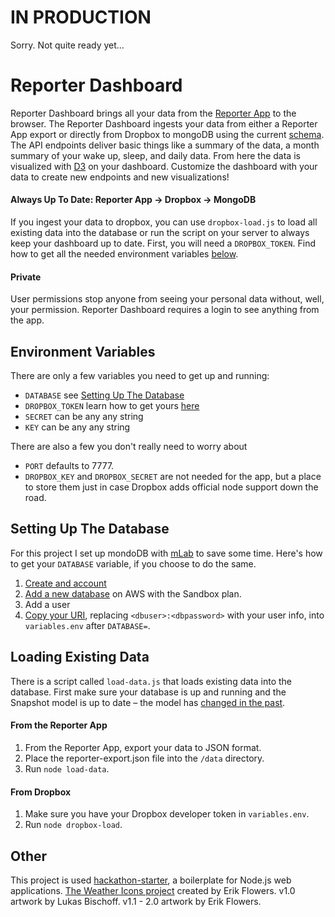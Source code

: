 # IN PRODUCTION

Sorry. Not quite ready yet...

# Reporter Dashboard

Reporter Dashboard brings all your data from the [Reporter App](http://www.reporter-app.com/) to the browser. The Reporter Dashboard ingests your data from either a Reporter App export or directly from Dropbox to mongoDB using the current [schema](https://gist.github.com/dbreunig/9315705#gistcomment-1191718). The API endpoints deliver basic things like a summary of the data, a month summary of your wake up, sleep, and daily data. From here the data is visualized with [D3](https://d3js.org/) on your dashboard. Customize the dashboard with your data to create new endpoints and new visualizations!

#### Always Up To Date: Reporter App → Dropbox → MongoDB
If you ingest your data to dropbox, you can use `dropbox-load.js` to load all existing data into the database or run the script on your server to always keep your dashboard up to date. First, you will need a `DROPBOX_TOKEN`. Find how to get all the needed environment variables [below](#environment-variables).

#### Private
User permissions stop anyone from seeing your personal data without, well, your permission. Reporter Dashboard requires a login to see anything from the app.

## Environment Variables

There are only a few variables you need to get up and running:
- `DATABASE` see [Setting Up The Database](#setting-up-the-database)
- `DROPBOX_TOKEN` learn how to get yours  [here](http://www.iperiusbackup.net/en/create-dropbox-app-get-authentication-token/)
- `SECRET` can be any any string
- `KEY` can be any any string

There are also a few you don't really need to worry about
- `PORT` defaults to 7777.
- `DROPBOX_KEY` and `DROPBOX_SECRET` are not needed for the app, but a place to store them just in case Dropbox adds official node support down the road.

## Setting Up The Database

For this project I set up mondoDB with [mLab](https://mlab.com/) to save some time. Here's how to  get your `DATABASE` variable, if you choose to do the same.

1. [Create and account](https://mlab.com/signup/)
2. [Add a new database](https://mlab.com/create/wizard) on AWS with the Sandbox plan.
3. Add a user
4. [Copy your URI](http://docs.mlab.com/connecting/#connect-string), replacing `<dbuser>:<dbpassword>` with your user info, into `variables.env` after `DATABASE=`.

## Loading Existing Data

There is a script called `load-data.js` that loads existing data into the database. First make sure your  database is up and running and the Snapshot model is up to date – the model has [changed in the past](https://gist.github.com/dbreunig/9315705#gistcomment-1191718).

#### From the Reporter App
1. From the Reporter App, export your data to JSON format.
2. Place the reporter-export.json file into the `/data` directory.
3. Run `node load-data`.

#### From Dropbox
1. Make sure you have your Dropbox developer token in `variables.env`.
3. Run `node dropbox-load`.

## Other
This project is used [hackathon-starter](https://github.com/sahat/hackathon-starter), a boilerplate for Node.js web applications.
[The Weather Icons project](https://erikflowers.github.io/weather-icons/) created by Erik Flowers. v1.0 artwork by Lukas Bischoff. v1.1 - 2.0 artwork by Erik Flowers.
